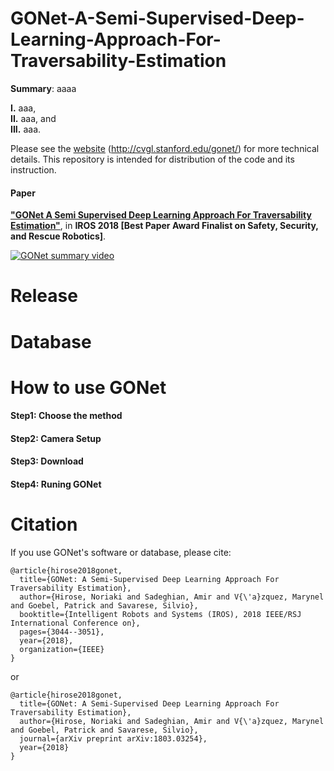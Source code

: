 # GONet-A-Semi-Supervised-Deep-Learning-Approach-For-Traversability-Estimation
 
**Summary**: aaaa

**I.** aaa,  
**II.** aaa, and  
**III.** aaa.  

Please see the [website](http://cvgl.stanford.edu/gonet/) (http://cvgl.stanford.edu/gonet/) for more technical details. This repository is intended for distribution of the code and its instruction.

#### Paper
**["GONet A Semi Supervised Deep Learning Approach For Traversability Estimation"](http://cvgl.stanford.edu/gonet/)**, in **IROS 2018 [Best Paper Award Finalist on Safety, Security, and Rescue Robotics]**.


[![GONet summary video](misc/vid_thumbnail_600.png)](https://youtu.be/SmVsGQ2-dlM "Click to watch the video summarizing Gibson environment!")


Release
=================


Database
=================


How to use GONet
=================

#### Step1: Choose the method


#### Step2: Camera Setup


#### Step3: Download


#### Step4: Runing GONet


Citation
=================

If you use GONet's software or database, please cite:
```
@article{hirose2018gonet,
  title={GONet: A Semi-Supervised Deep Learning Approach For Traversability Estimation},
  author={Hirose, Noriaki and Sadeghian, Amir and V{\'a}zquez, Marynel and Goebel, Patrick and Savarese, Silvio},
  booktitle={Intelligent Robots and Systems (IROS), 2018 IEEE/RSJ International Conference on},
  pages={3044--3051},
  year={2018},
  organization={IEEE}
}
```
or
```
@article{hirose2018gonet,
  title={GONet: A Semi-Supervised Deep Learning Approach For Traversability Estimation},
  author={Hirose, Noriaki and Sadeghian, Amir and V{\'a}zquez, Marynel and Goebel, Patrick and Savarese, Silvio},
  journal={arXiv preprint arXiv:1803.03254},
  year={2018}
}
```


